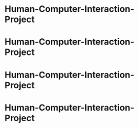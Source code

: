 # Human-Computer-Interaction-Project
# Human-Computer-Interaction-Project
# Human-Computer-Interaction-Project
# Human-Computer-Interaction-Project
